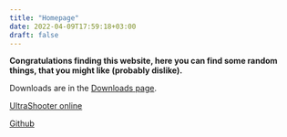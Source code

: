 ```yaml
---
title: "Homepage"
date: 2022-04-09T17:59:18+03:00
draft: false
---
```


**Congratulations finding this website, here you can find some random things, that you might like (probably dislike).**   

Downloads are in the [Downloads page](/en/downloads).

[UltraShooter online](http://dl-nav.sergds.ga/ultrashooter-web)  

[Github](https://github.com/sergds)